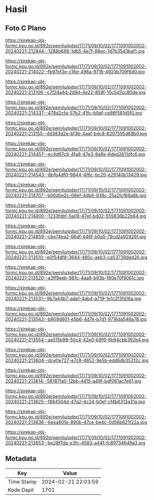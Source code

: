 # Hasil

## Foto C Plano

https://sirekap-obj-formc.kpu.go.id/892e/pemilu/pdpr/17/71/09/10/02/1771091002002-20240221-212844--1288b688-1db5-4e7f-88ec-1d7b35d3baf1.jpg

https://sirekap-obj-formc.kpu.go.id/892e/pemilu/pdpr/17/71/09/10/02/1771091002002-20240221-214022--fb97ef3e-c16e-498a-9716-4923b709f6d0.jpg

https://sirekap-obj-formc.kpu.go.id/892e/pemilu/pdpr/17/71/09/10/02/1771091002002-20240221-213106--c7f24a4d-2d9d-4e22-859f-10c5d7cc80de.jpg

https://sirekap-obj-formc.kpu.go.id/892e/pemilu/pdpr/17/71/09/10/02/1771091002002-20240221-214337--478d2cfa-57b2-41fc-b9af-ce86f581d5f0.jpg

https://sirekap-obj-formc.kpu.go.id/892e/pemilu/pdpr/17/71/09/10/02/1771091002002-20240221-213155--dd383d2e-bf3b-4aaf-bdc8-8207595d68b0.jpg

https://sirekap-obj-formc.kpu.go.id/892e/pemilu/pdpr/17/71/09/10/02/1771091002002-20240221-214457--ec4d67c6-4fa8-47e3-8a9e-6ded2611dfc6.jpg

https://sirekap-obj-formc.kpu.go.id/892e/pemilu/pdpr/17/71/09/10/02/1771091002002-20240221-214543--8bfb4df0-9844-4f6c-bc20-e29140b13429.jpg

https://sirekap-obj-formc.kpu.go.id/892e/pemilu/pdpr/17/71/09/10/02/1771091002002-20240221-214707--b06d0e2c-08ef-4db6-938c-25a2fcf68a8b.jpg

https://sirekap-obj-formc.kpu.go.id/892e/pemilu/pdpr/17/71/09/10/02/1771091002002-20240221-214800--1233fdbf-5a09-47ef-bd02-555836b22b64.jpg

https://sirekap-obj-formc.kpu.go.id/892e/pemilu/pdpr/17/71/09/10/02/1771091002002-20240221-214859--cbe74ea2-66df-446f-b0a5-79cd2a92926f.jpg

https://sirekap-obj-formc.kpu.go.id/892e/pemilu/pdpr/17/71/09/10/02/1771091002002-20240221-213510--e0f54df8-3644-480c-aeb3-ca53739ded26.jpg

https://sirekap-obj-formc.kpu.go.id/892e/pemilu/pdpr/17/71/09/10/02/1771091002002-20240221-213520--a3ff9eeb-981c-4aa8-b93b-180e70f9061c.jpg

https://sirekap-obj-formc.kpu.go.id/892e/pemilu/pdpr/17/71/09/10/02/1771091002002-20240221-213531--9b7a44b7-ada1-4ab4-a719-1e1c2f3fd16a.jpg

https://sirekap-obj-formc.kpu.go.id/892e/pemilu/pdpr/17/71/09/10/02/1771091002002-20240221-213543--b809d601-e5b6-4d7e-b7d1-9716da546a78.jpg

https://sirekap-obj-formc.kpu.go.id/892e/pemilu/pdpr/17/71/09/10/02/1771091002002-20240221-213554--aa515b98-50c4-42e0-b9f6-6b94cbb392b4.jpg

https://sirekap-obj-formc.kpu.go.id/892e/pemilu/pdpr/17/71/09/10/02/1771091002002-20240221-213604--dce0e727-e7c8-4652-9e5b-edd6db35212c.jpg

https://sirekap-obj-formc.kpu.go.id/892e/pemilu/pdpr/17/71/09/10/02/1771091002002-20240221-213614--58187fa0-12bb-4415-a49f-bdf061ac7e61.jpg

https://sirekap-obj-formc.kpu.go.id/892e/pemilu/pdpr/17/71/09/10/02/1771091002002-20240221-213625--f884504d-47a2-4c24-b0ef-cf4b6313a31a.jpg

https://sirekap-obj-formc.kpu.go.id/892e/pemilu/pdpr/17/71/09/10/02/1771091002002-20240221-213636--6eea601e-890b-47ce-be4c-0d56b621f22a.jpg

https://sirekap-obj-formc.kpu.go.id/892e/pemilu/pdpr/17/71/09/10/02/1771091002002-20240221-213653--be28f7da-e3fc-4583-a441-fc89734649a3.jpg


## Metadata

| Key        | Value               |
| ---------- | ------------------- |
| Time Stamp | 2024-02-21 22:03:59 |
| Kode Dapil | 1701                |



